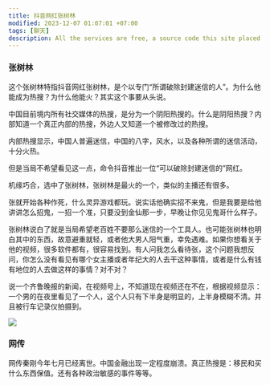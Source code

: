 ```yaml
---
title: 抖音网红张树林
modified: 2023-12-07 01:07:01 +07:00
tags: [聊天]
description: All the services are free, a source code this site placed on github repository and intergration with netlify service, another service that you can use is github page for hosting your own static site.
---
```


### 张树林

这个张树林特指抖音网红张树林，是个以专门“所谓破除封建迷信的人”。为什么他能成为热搜？为什么他能火？其实这个事要从头说。

中国目前境内所有社交媒体的热搜，是分为一个阴阳热搜的。什么是阴阳热搜？内部知道一个真正内部的热搜，外边人又知道一个被修改过的热搜。

内部热搜显示，中国人普遍迷信，中国的八字，风水，以及各种所谓的迷信活动，十分火热。

但是当局不希望看见这一点，命令抖音推出一位“可以破除封建迷信的”网红。

机缘巧合，选中了张树林，张树林是最火的一个，类似的主播还有很多。

张就开始各种作死，什么灵异游戏都玩。说实话他确实招不来鬼，但是我要是给他讲讲怎么招鬼，一招一个准，只要没到金仙那一步，早晚让你见见鬼哥什么样子。

张树林说白了就是当局希望老百姓不要那么迷信的一个工具人。也可能张树林也明白其中的东西，故意避重就轻，或者他大男人阳气重，幸免遇难。如果你想看关于他的视频，很多软件都有，很容易找到。有人问我怎么看待张，这个问题我想反问，你怎么没有看见有哪个女主播或者年纪大的人去干这种事情，或者是什么有钱有地位的人去做这样的事情？对不对？

说一个齐鲁晚报的新闻，在视频号上，不知道现在视频还在不在，根据视频显示：一个男的在夜里看见了一个人，这个人只有下半身是明显的，上半身模糊不清。并且被行车记录仪拍摄到。

![](https://img-4l1.pages.dev/20231206.jpg)

### 网传

网传秦刚今年七月已经离世。中国金融出现一定程度崩溃。真正热搜是：移民和买什么东西保值。还有各种政治敏感的事件等等。

